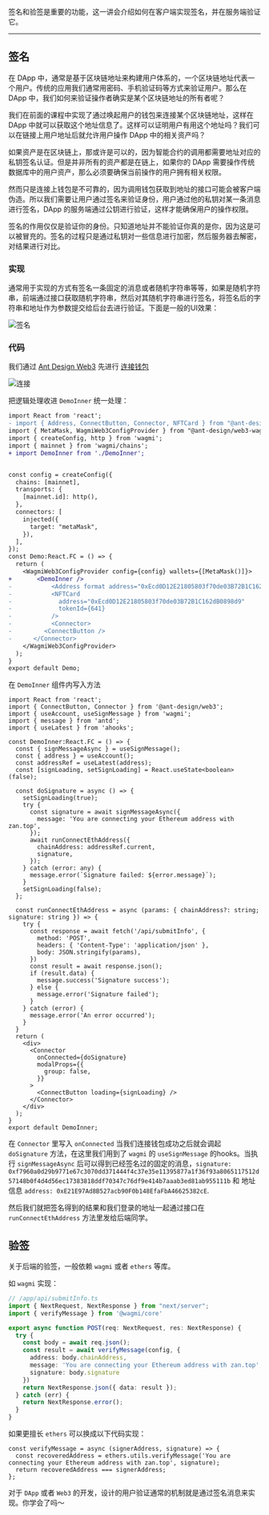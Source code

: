 签名和验签是重要的功能，这一讲会介绍如何在客户端实现签名，并在服务端验证它。

---

## 签名

在 DApp 中，通常是基于区块链地址来构建用户体系的，一个区块链地址代表一个用户。传统的应用我们通常用密码、手机验证码等方式来验证用户。那么在 DApp 中，我们如何来验证操作者确实是某个区块链地址的所有者呢？

我们在前面的课程中实现了通过唤起用户的钱包来连接某个区块链地址，这样在 DApp 中就可以获取这个地址信息了。这样可以证明用户有用这个地址吗？我们可以在链接上用户地址后就允许用户操作 DApp 中的相关资产吗？

如果资产是在区块链上，那或许是可以的，因为智能合约的调用都需要地址对应的私钥签名认证。但是并非所有的资产都是在链上，如果你的 DApp 需要操作传统数据库中的用户资产，那么必须要确保当前操作的用户拥有相关权限。

然而只是连接上钱包是不可靠的，因为调用钱包获取到地址的接口可能会被客户端伪造。所以我们需要让用户通过签名来验证身份，用户通过他的私钥对某一条消息进行签名，DApp 的服务端通过公钥进行验证，这样才能确保用户的操作权限。

签名的作用仅仅是验证你的身份。只知道地址并不能验证你真的是你，因为这是可以被冒充的。签名的过程只是通过私钥对一些信息进行加密，然后服务器去解密，对结果进行对比。

### 实现

通常用于实现的方式有签名一条固定的消息或者随机字符串等等，如果是随机字符串，前端通过接口获取随机字符串，然后对其随机字符串进行签名，将签名后的字符串和地址作为参数提交给后台去进行验证。下面是一般的UI效果：

![签名](./img/signature.png)

### 代码

我们通过 [Ant Design Web3](https://web3.ant.design/) 先进行 [连接钱包](../03_ConnectWallet/readme.md)

![连接](./img/connect.png)

把逻辑处理收进 `DemoInner` 统一处理：

``` diff
import React from 'react';
- import { Address, ConnectButton, Connector, NFTCard } from "@ant-design/web3";
import { MetaMask, WagmiWeb3ConfigProvider } from "@ant-design/web3-wagmi";
import { createConfig, http } from 'wagmi';
import { mainnet } from 'wagmi/chains';
+ import DemoInner from './DemoInner';


const config = createConfig({
  chains: [mainnet],
  transports: {
    [mainnet.id]: http(),
  },
  connectors: [
    injected({
      target: "metaMask",
    }),
  ],
});
const Demo:React.FC = () => {
  return (
    <WagmiWeb3ConfigProvider config={config} wallets={[MetaMask()]}>
+       <DemoInner />
-           <Address format address="0xEcd0D12E21805803f70de03B72B1C162dB0898d9" />
-           <NFTCard
-             address="0xEcd0D12E21805803f70de03B72B1C162dB0898d9"
-             tokenId={641}
-           />
-           <Connector>
-         <ConnectButton />
-      </Connector>
    </WagmiWeb3ConfigProvider>
  );
}
export default Demo;

```

在 `DemoInner` 组件内写入方法

``` tsx
import React from 'react';
import { ConnectButton, Connector } from '@ant-design/web3';
import { useAccount, useSignMessage } from 'wagmi';
import { message } from 'antd';
import { useLatest } from 'ahooks';

const DemoInner:React.FC = () => {
  const { signMessageAsync } = useSignMessage();
  const { address } = useAccount();
  const addressRef = useLatest(address);
  const [signLoading, setSignLoading] = React.useState<boolean>(false);

  const doSignature = async () => {
    setSignLoading(true);
    try {
      const signature = await signMessageAsync({
        message: 'You are connecting your Ethereum address with zan.top',
      });
      await runConnectEthAddress({
        chainAddress: addressRef.current,
        signature,
      });
    } catch (error: any) {
      message.error(`Signature failed: ${error.message}`);
    }
    setSignLoading(false);
  };

  const runConnectEthAddress = async (params: { chainAddress?: string; signature: string }) => {
    try {
      const response = await fetch('/api/submitInfo', {
        method: 'POST',
        headers: { 'Content-Type': 'application/json' },
        body: JSON.stringify(params),
      })
      const result = await response.json();
      if (result.data) {
        message.success('Signature success');
      } else {
        message.error('Signature failed');
      }
    } catch (error) {
      message.error('An error occurred');
    }
  }
  return (
    <div>
      <Connector
        onConnected={doSignature}
        modalProps={{
          group: false,
        }}
      >
        <ConnectButton loading={signLoading} />
      </Connector>
    </div>
  );
}
export default DemoInner;
```
在 `Connector` 里写入 `onConnected` 当我们连接钱包成功之后就会调起 `doSignature` 方法，在这里我们用到了 `wagmi` 的 `useSignMessage` 的hooks。当执行 `signMessageAsync` 后可以得到已经签名过的固定的消息，`signature: 0xf7960a0d29b9771e67c3070dd371444f4c37e35e11395877a1f36f93a8065117512d57148b0f4d4d56ec17383818ddf70347c76df9e414b7aaab3ed81ab955111b` 和 地址信息 `address: 0xE21E97Ad8B527acb90F0b148EfaFbA46625382cE`.

然后我们就把签名得到的结果和我们登录的地址一起通过接口在 `runConnectEthAddress` 方法里发给后端同学。

## 验签
关于后端的验签，一般依赖 `wagmi` 或者 `ethers` 等库。

如 `wagmi` 实现： 
``` ts
// /app/api/submitInfo.ts
import { NextRequest, NextResponse } from "next/server";
import { verifyMessage } from '@wagmi/core'

export async function POST(req: NextRequest, res: NextResponse) {
  try {
    const body = await req.json();
    const result = await verifyMessage(config, {
      address: body.chainAddress,
      message: 'You are connecting your Ethereum address with zan.top',
      signature: body.signature
    })
    return NextResponse.json({ data: result });
  } catch (err) {
    return NextResponse.error();
  }
}
```
如果更擅长 `ethers` 可以换成以下代码实现：
``` tsx
const verifyMessage = async (signerAddress, signature) => {
  const recoveredAddress = ethers.utils.verifyMessage('You are connecting your Ethereum address with zan.top', signature);
  return recoveredAddress === signerAddress;
};
```

对于 `DApp` 或者 `Web3` 的开发，设计的用户验证通常的机制就是通过签名消息来实现。你学会了吗～
